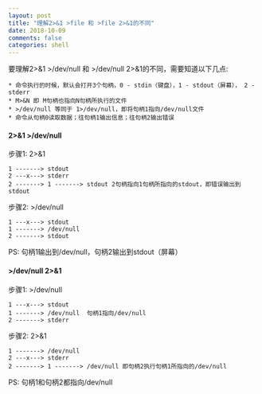```yaml
---
layout: post
title: "理解2>&1 >file 和 >file 2>&1的不同"
date: 2018-10-09
comments: false
categories: shell
---
```


要理解2>&1 >/dev/null 和 >/dev/null 2>&1的不同，需要知道以下几点:

```
* 命令执行的时候，默认会打开3个句柄，0 - stdin（键盘），1 - stdout（屏幕）， 2 - stderr
* M>&N 即 M句柄也指向N句柄所执行的文件
* >/dev/null 等同于 1>/dev/null，即将句柄1指向/dev/null文件
* 命令从句柄0读取数据；往句柄1输出信息；往句柄2输出错误
```

#### 2>&1 >/dev/null

步骤1: 2>&1
```
1 -------> stdout
2 ---x---> stderr
2 -------> 1 -------> stdout 2句柄指向1句柄所指向的stdout，即错误输出到stdout
```

步骤2: >/dev/null
```
1 ---x---> stdout
1 -------> /dev/null 
2 -------> stdout
```
PS: 句柄1输出到/dev/null，句柄2输出到stdout（屏幕）

#### >/dev/null 2>&1

步骤1: >/dev/null
```
1 ---x---> stdout
1 -------> /dev/null  句柄1指向/dev/null
2 -------> stderr
```

步骤2: 2>&1
```
1 -------> /dev/null
2 ---x---> stderr
2 -------> 1 -------> /dev/null 即句柄2执行句柄1所指向的/dev/null
```
PS: 句柄1和句柄2都指向/dev/null
